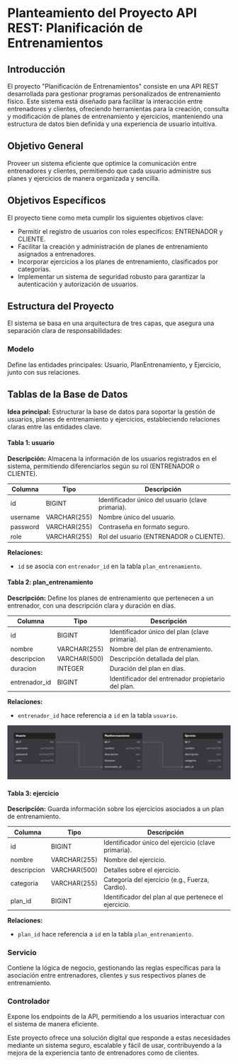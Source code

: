 # Planteamiento del Proyecto API REST: Planificación de Entrenamientos

## Introducción

El proyecto "Planificación de Entrenamientos" consiste en una API REST desarrollada para gestionar programas personalizados de entrenamiento físico. 
Este sistema está diseñado para facilitar la interacción entre entrenadores y clientes, ofreciendo herramientas para la creación, 
consulta y modificación de planes de entrenamiento y ejercicios, manteniendo una estructura de datos bien definida y una experiencia de usuario intuitiva.

## Objetivo General

Proveer un sistema eficiente que optimice la comunicación entre entrenadores y clientes, 
permitiendo que cada usuario administre sus planes y ejercicios de manera organizada y sencilla.

## Objetivos Específicos

El proyecto tiene como meta cumplir los siguientes objetivos clave:

- Permitir el registro de usuarios con roles específicos: ENTRENADOR y CLIENTE.
- Facilitar la creación y administración de planes de entrenamiento asignados a entrenadores.
- Incorporar ejercicios a los planes de entrenamiento, clasificados por categorías.
- Implementar un sistema de seguridad robusto para garantizar la autenticación y autorización de usuarios.

## Estructura del Proyecto

El sistema se basa en una arquitectura de tres capas, que asegura una separación clara de responsabilidades:

### Modelo

Define las entidades principales: Usuario, PlanEntrenamiento, y Ejercicio, junto con sus relaciones.

## Tablas de la Base de Datos

**Idea principal:**
Estructurar la base de datos para soportar la gestión de usuarios, planes de entrenamiento y ejercicios, estableciendo relaciones claras entre las entidades clave.

#### Tabla 1: usuario

**Descripción:**
Almacena la información de los usuarios registrados en el sistema, permitiendo diferenciarlos según su rol (ENTRENADOR o CLIENTE).

| Columna  | Tipo          | Descripción                                      |
|----------|---------------|--------------------------------------------------|
| id       | BIGINT        | Identificador único del usuario (clave primaria).|
| username | VARCHAR(255)  | Nombre único del usuario.                        |
| password | VARCHAR(255)  | Contraseña en formato seguro.                    |
| role     | VARCHAR(255)  | Rol del usuario (ENTRENADOR o CLIENTE).          |

**Relaciones:**
- `id` se asocia con `entrenador_id` en la tabla `plan_entrenamiento`.

#### Tabla 2: plan_entrenamiento

**Descripción:**
Define los planes de entrenamiento que pertenecen a un entrenador, con una descripción clara y duración en días.

| Columna       | Tipo          | Descripción                                      |
|---------------|---------------|--------------------------------------------------|
| id            | BIGINT        | Identificador único del plan (clave primaria).   |
| nombre        | VARCHAR(255)  | Nombre del plan de entrenamiento.                |
| descripcion   | VARCHAR(500)  | Descripción detallada del plan.                  |
| duracion      | INTEGER       | Duración del plan en días.                       |
| entrenador_id | BIGINT        | Identificador del entrenador propietario del plan.|

**Relaciones:**
- `entrenador_id` hace referencia a `id` en la tabla `usuario`.

![Diagrama E/r](src/main/resources/entidad_relacion.png)


#### Tabla 3: ejercicio

**Descripción:**
Guarda información sobre los ejercicios asociados a un plan de entrenamiento.

| Columna       | Tipo          | Descripción                                      |
|---------------|---------------|--------------------------------------------------|
| id            | BIGINT        | Identificador único del ejercicio (clave primaria).|
| nombre        | VARCHAR(255)  | Nombre del ejercicio.                            |
| descripcion   | VARCHAR(500)  | Detalles sobre el ejercicio.                     |
| categoria     | VARCHAR(255)  | Categoría del ejercicio (e.g., Fuerza, Cardio).  |
| plan_id       | BIGINT        | Identificador del plan al que pertenece el ejercicio.|

**Relaciones:**
- `plan_id` hace referencia a `id` en la tabla `plan_entrenamiento`.

### Servicio

Contiene la lógica de negocio, gestionando las reglas específicas para la asociación entre entrenadores, clientes y sus respectivos planes de entrenamiento.

### Controlador

Expone los endpoints de la API, permitiendo a los usuarios interactuar con el sistema de manera eficiente.

Este proyecto ofrece una solución digital que responde a estas necesidades mediante un sistema seguro, escalable y fácil de usar, contribuyendo a la mejora de la experiencia tanto de entrenadores como de clientes.
